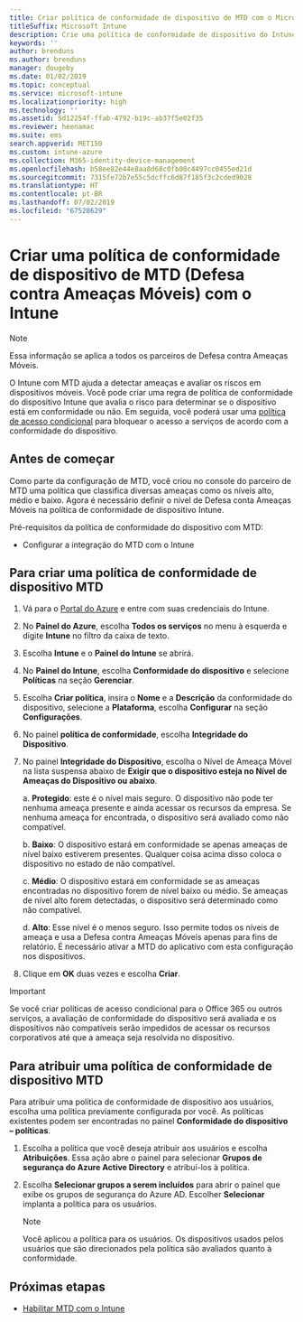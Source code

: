 ```yaml
---
title: Criar política de conformidade de dispositivo de MTD com o Microsoft Intune
titleSuffix: Microsoft Intune
description: Crie uma política de conformidade de dispositivo do Intune que usa os níveis de ameaça do parceiro de MTD para determinar se um dispositivo móvel pode acessar recursos da empresa.
keywords: ''
author: brenduns
ms.author: brenduns
manager: dougeby
ms.date: 01/02/2019
ms.topic: conceptual
ms.service: microsoft-intune
ms.localizationpriority: high
ms.technology: ''
ms.assetid: 5d12254f-ffab-4792-b19c-ab37f5e02f35
ms.reviewer: heenamac
ms.suite: ems
search.appverid: MET150
ms.custom: intune-azure
ms.collection: M365-identity-device-management
ms.openlocfilehash: b58ee82e44e8aa8d68c0fb00c4497cc0455ed21d
ms.sourcegitcommit: 7315fe72b7e55c5dcffc6d87f185f3c2cded9028
ms.translationtype: HT
ms.contentlocale: pt-BR
ms.lasthandoff: 07/02/2019
ms.locfileid: "67528629"
---
```

# <a name="create-mobile-threat-defense-mtd-device-compliance-policy-with-intune"></a>Criar uma política de conformidade de dispositivo de MTD (Defesa contra Ameaças Móveis) com o Intune

> [!NOTE] 
> Essa informação se aplica a todos os parceiros de Defesa contra Ameaças Móveis.

O Intune com MTD ajuda a detectar ameaças e avaliar os riscos em dispositivos móveis. Você pode criar uma regra de política de conformidade do dispositivo Intune que avalia o risco para determinar se o dispositivo está em conformidade ou não. Em seguida, você poderá usar uma [política de acesso condicional](create-conditional-access-intune.md) para bloquear o acesso a serviços de acordo com a conformidade do dispositivo.

## <a name="before-you-begin"></a>Antes de começar

Como parte da configuração de MTD, você criou no console do parceiro de MTD uma política que classifica diversas ameaças como os níveis alto, médio e baixo. Agora é necessário definir o nível de Defesa conta Ameaças Móveis na política de conformidade de dispositivo Intune.

Pré-requisitos da política de conformidade do dispositivo com MTD:

-   Configurar a integração do MTD com o Intune

## <a name="to-create-an-mtd-device-compliance-policy"></a>Para criar uma política de conformidade de dispositivo MTD

1.  Vá para o [Portal do Azure](https://portal.azure.com/) e entre com suas credenciais do Intune.

2.  No **Painel do Azure**, escolha **Todos os serviços** no menu à esquerda e digite **Intune** no filtro da caixa de texto.

3.  Escolha **Intune** e o **Painel do Intune** se abrirá.

4. No **Painel do Intune**, escolha **Conformidade do dispositivo** e selecione **Políticas** na seção **Gerenciar**.

5.  Escolha **Criar política**, insira o **Nome** e a **Descrição** da conformidade do dispositivo, selecione a **Plataforma**, escolha **Configurar** na seção **Configurações**.

6.  No painel **política de conformidade**, escolha **Integridade do Dispositivo**.

7.  No painel **Integridade do Dispositivo**, escolha o Nível de Ameaça Móvel na lista suspensa abaixo de **Exigir que o dispositivo esteja no Nível de Ameaças do Dispositivo ou abaixo**.

    a.  **Protegido**: este é o nível mais seguro. O dispositivo não pode ter nenhuma ameaça presente e ainda acessar os recursos da empresa. Se nenhuma ameaça for encontrada, o dispositivo será avaliado como não compatível.

    b.  **Baixo**: O dispositivo estará em conformidade se apenas ameaças de nível baixo estiverem presentes. Qualquer coisa acima disso coloca o dispositivo no estado de não compatível.

    c.  **Médio**: O dispositivo estará em conformidade se as ameaças encontradas no dispositivo forem de nível baixo ou médio. Se ameaças de nível alto forem detectadas, o dispositivo será determinado como não compatível.

    d.  **Alto**: Esse nível é o menos seguro. Isso permite todos os níveis de ameaça e usa a Defesa contra Ameaças Móveis apenas para fins de relatório. É necessário ativar a MTD do aplicativo com esta configuração nos dispositivos.

8.  Clique em **OK** duas vezes e escolha **Criar**.

> [!IMPORTANT]
> Se você criar políticas de acesso condicional para o Office 365 ou outros serviços, a avaliação de conformidade do dispositivo será avaliada e os dispositivos não compatíveis serão impedidos de acessar os recursos corporativos até que a ameaça seja resolvida no dispositivo.

## <a name="to-assign-an-mtd-device-compliance-policy"></a>Para atribuir uma política de conformidade de dispositivo MTD

Para atribuir uma política de conformidade de dispositivo aos usuários, escolha uma política previamente configurada por você. As políticas existentes podem ser encontradas no painel **Conformidade do dispositivo – políticas**.

1. Escolha a política que você deseja atribuir aos usuários e escolha **Atribuições**. Essa ação abre o painel para selecionar **Grupos de segurança do Azure Active Directory** e atribuí-los à política.

2. Escolha **Selecionar grupos a serem incluídos** para abrir o painel que exibe os grupos de segurança do Azure AD.  Escolher **Selecionar** implanta a política para os usuários.

    > [!NOTE] 
    > Você aplicou a política para os usuários. Os dispositivos usados pelos usuários que são direcionados pela política são avaliados quanto à conformidade.

## <a name="next-steps"></a>Próximas etapas

- [Habilitar MTD com o Intune](mtd-connector-enable.md)
